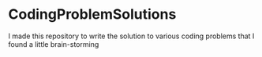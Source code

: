 # CodingProblemSolutions
I made this repository to write the solution to various coding problems that I found a little brain-storming
